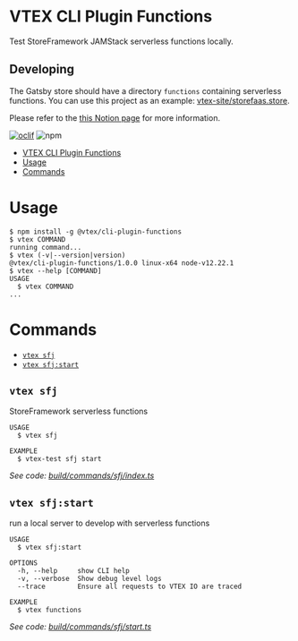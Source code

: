 # VTEX CLI Plugin Functions

Test StoreFramework JAMStack serverless functions locally.

## Developing

The Gatsby store should have a directory `functions` containing serverless
functions. You can use this project as an example:
[vtex-site/storefaas.store](https://github.com/vtex-sites/storefaas.store).

Please refer to the [this Notion
page](https://www.notion.so/vtexhandbook/Serverless-functions-d4fc56c349794a2a8f9cc04daef06677)
for more information.

[![oclif](https://img.shields.io/badge/cli-oclif-brightgreen.svg)](https://oclif.io)
![npm](https://img.shields.io/npm/v/@vtex/cli-plugin-template)

<!-- toc -->
* [VTEX CLI Plugin Functions](#vtex-cli-plugin-functions)
* [Usage](#usage)
* [Commands](#commands)
<!-- tocstop -->
# Usage
<!-- usage -->
```sh-session
$ npm install -g @vtex/cli-plugin-functions
$ vtex COMMAND
running command...
$ vtex (-v|--version|version)
@vtex/cli-plugin-functions/1.0.0 linux-x64 node-v12.22.1
$ vtex --help [COMMAND]
USAGE
  $ vtex COMMAND
...
```
<!-- usagestop -->
# Commands
<!-- commands -->
* [`vtex sfj`](#vtex-sfj)
* [`vtex sfj:start`](#vtex-sfjstart)

## `vtex sfj`

StoreFramework serverless functions

```
USAGE
  $ vtex sfj

EXAMPLE
  $ vtex-test sfj start
```

_See code: [build/commands/sfj/index.ts](https://github.com/vtex/cli-plugin-template/blob/v1.0.0/build/commands/sfj/index.ts)_

## `vtex sfj:start`

run a local server to develop with serverless functions

```
USAGE
  $ vtex sfj:start

OPTIONS
  -h, --help     show CLI help
  -v, --verbose  Show debug level logs
  --trace        Ensure all requests to VTEX IO are traced

EXAMPLE
  $ vtex functions
```

_See code: [build/commands/sfj/start.ts](https://github.com/vtex/cli-plugin-template/blob/v1.0.0/build/commands/sfj/start.ts)_
<!-- commandsstop -->
